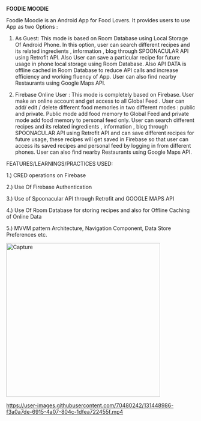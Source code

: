 **FOODIE MOODIE**

Foodie Moodie is an Android App for Food Lovers. It provides users to use App as two Options :

1) As Guest: This mode is based on Room Database using Local Storage Of Android Phone. In this option, user can search different recipes and its related ingredients , information , blog through SPOONACULAR API using Retrofit API. 
Also User can save a particular recipe for future usage in phone local storage using Room Database. Also API DATA is offline cached in Room Database to reduce API calls and increase efficiency and working fluency of App. User can also find nearby Restaurants using Google Maps API. 

2) Firebase Online User : This mode is completely based on Firebase. User make an online account and get access to all Global Feed . User can add/ edit / delete different food memories in two different modes : public and private. Public mode add food memory to Global Feed and private mode add food memory to personal feed only.  User can search different recipes and its related ingredients , information , blog through SPOONACULAR API using Retrofit API and can save different recipes for future usage, these recipes will get saved in Firebase so that user can access its saved recipes and personal feed by logging in from different phones.  User can also find nearby Restaurants using Google Maps API. 

FEATURES/LEARNINGS/PRACTICES USED:

1.) CRED operations on Firebase

2.) Use Of Firebase Authentication

3.) Use of Spoonacular API through Retrofit and GOOGLE MAPS API

4.) Use Of Room Database for storing recipes and also for Offline Caching of Online Data

5.) MVVM pattern Architecture, Navigation Component, Data Store Preferences etc. 



<img width="410" alt="Capture" src="https://user-images.githubusercontent.com/70480242/131402915-15462113-d8a4-46cd-8897-9a1bfdec1abf.PNG">

https://user-images.githubusercontent.com/70480242/131448986-f3a0a7de-6915-4a07-804c-1dfea722455f.mp4


